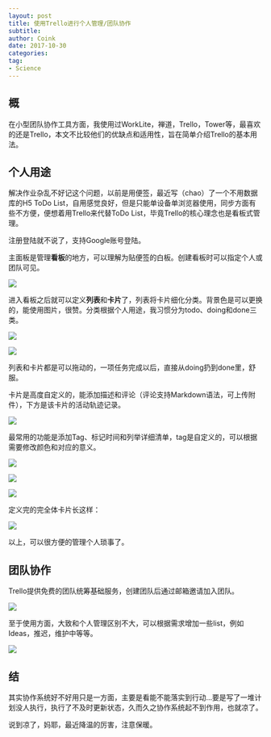 ```yaml
---
layout: post
title: 使用Trello进行个人管理/团队协作
subtitle: 
author: Coink 
date: 2017-10-30
categories: 
tag: 
- Science
---
```


## 概

在小型团队协作工具方面，我使用过WorkLite，禅道，Trello，Tower等，最喜欢的还是Trello，本文不比较他们的优缺点和适用性，旨在简单介绍Trello的基本用法。

## 个人用途

解决作业杂乱不好记这个问题，以前是用便签，最近写（chao）了一个不用数据库的H5 ToDo List，自用感觉良好，但是只能单设备单浏览器使用，同步方面有些不方便，便想着用Trello来代替ToDo List，毕竟Trello的核心理念也是看板式管理。

注册登陆就不说了，支持Google账号登陆。

主面板是管理**看板**的地方，可以理解为贴便签的白板。创建看板时可以指定个人或团队可见。

![](https://i.loli.net/2017/10/30/59f74a48e0e18.png)

进入看板之后就可以定义**列表**和**卡片**了，列表将卡片细化分类。背景色是可以更换的，能使用图片，很赞。分类根据个人用途，我习惯分为todo、doing和done三类。

![](https://i.loli.net/2017/10/30/59f74a48c8949.png)

![](https://i.loli.net/2017/10/30/59f74a48c9b52.png)

列表和卡片都是可以拖动的，一项任务完成以后，直接从doing扔到done里，舒服。

卡片是高度自定义的，能添加描述和评论（评论支持Markdown语法，可上传附件），下方是该卡片的活动轨迹记录。

![](https://i.loli.net/2017/10/31/59f74c8a20aea.png)

最常用的功能是添加Tag、标记时间和列举详细清单，tag是自定义的，可以根据需要修改颜色和对应的意义。

![](https://i.loli.net/2017/10/31/59f74dde43a0a.png)

![](https://i.loli.net/2017/10/31/59f74dde4feab.png)

![](https://i.loli.net/2017/10/31/59f74f2a70cce.png)

定义完的完全体卡片长这样：

![](https://i.loli.net/2017/10/31/59f74f4d43ea3.png)

以上，可以很方便的管理个人琐事了。

## 团队协作

Trello提供免费的团队统筹基础服务，创建团队后通过邮箱邀请加入团队。

![](https://i.loli.net/2017/10/31/59f751c742578.png)

至于使用方面，大致和个人管理区别不大，可以根据需求增加一些list，例如Ideas，推迟，维护中等等。

![](https://i.loli.net/2017/10/31/59f752ac08c9a.png)



## 结

其实协作系统好不好用只是一方面，主要是看能不能落实到行动...要是写了一堆计划没人执行，执行了不及时更新状态，久而久之协作系统起不到作用，也就凉了。

说到凉了，妈耶，最近降温的厉害，注意保暖。